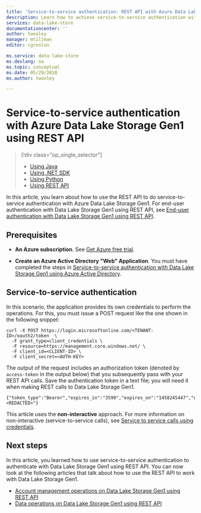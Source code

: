 ```yaml
---
title: 'Service-to-service authentication: REST API with Azure Data Lake Storage Gen1 using Azure Active Directory | Microsoft Docs'
description: Learn how to achieve service-to-service authentication with Azure Data Lake Storage Gen1 using Azure Active Directory using REST API
services: data-lake-store
documentationcenter: ''
author: twooley
manager: mtillman
editor: cgronlun

ms.service: data-lake-store
ms.devlang: na
ms.topic: conceptual
ms.date: 05/29/2018
ms.author: twooley

---
```

# Service-to-service authentication with Azure Data Lake Storage Gen1 using REST API
> [!div class="op_single_selector"]
> * [Using Java](data-lake-store-service-to-service-authenticate-java.md)
> * [Using .NET SDK](data-lake-store-service-to-service-authenticate-net-sdk.md)
> * [Using Python](data-lake-store-service-to-service-authenticate-python.md)
> * [Using REST API](data-lake-store-service-to-service-authenticate-rest-api.md)
> 
> 

In this article, you learn about how to use the REST API to do service-to-service authentication with Azure Data Lake Storage Gen1. For end-user authentication with Data Lake Storage Gen1 using REST API, see [End-user authentication with Data Lake Storage Gen1 using REST API](data-lake-store-end-user-authenticate-rest-api.md).

## Prerequisites
* **An Azure subscription**. See [Get Azure free trial](https://azure.microsoft.com/pricing/free-trial/).

* **Create an Azure Active Directory "Web" Application**. You must have completed the steps in [Service-to-service authentication with Data Lake Storage Gen1 using Azure Active Directory](data-lake-store-service-to-service-authenticate-using-active-directory.md).

## Service-to-service authentication
In this scenario, the application provides its own credentials to perform the operations. For this, you must issue a POST request like the one shown in the following snippet: 

    curl -X POST https://login.microsoftonline.com/<TENANT-ID>/oauth2/token  \
      -F grant_type=client_credentials \
      -F resource=https://management.core.windows.net/ \
      -F client_id=<CLIENT-ID> \
      -F client_secret=<AUTH-KEY>

The output of the request includes an authorization token (denoted by `access-token` in the output below) that you subsequently pass with your REST API calls. Save the authentication token in a text file; you will need it when making REST calls to Data Lake Storage Gen1.

    {"token_type":"Bearer","expires_in":"3599","expires_on":"1458245447","not_before":"1458241547","resource":"https://management.core.windows.net/","access_token":"<REDACTED>"}

This article uses the **non-interactive** approach. For more information on non-interactive (service-to-service calls), see [Service to service calls using credentials](/previous-versions/azure/dn645543(v=azure.100)). 

## Next steps
In this article, you learned how to use service-to-service authentication to authenticate with Data Lake Storage Gen1 using REST API. You can now look at the following articles that talk about how to use the REST API to work with Data Lake Storage Gen1.

* [Account management operations on Data Lake Storage Gen1 using REST API](data-lake-store-get-started-rest-api.md)
* [Data operations on Data Lake Storage Gen1 using REST API](data-lake-store-data-operations-rest-api.md)

